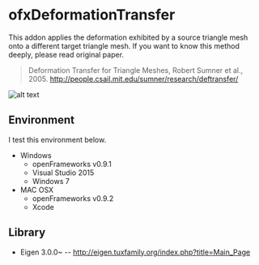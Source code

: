 # ofxDeformationTransfer
This addon applies the deformation exhibited by a source triangle mesh onto a different target triangle mesh. If you want to know this method deeply, please read original paper.
> Deformation Transfer for Triangle Meshes, Robert Sumner et al., 2005.
> http://people.csail.mit.edu/sumner/research/deftransfer/

![alt text](https://github.com/iwanao731/ofxDeformationTransfer/blob/master/image.bmp "ofxDeformationTransfer")

## Environment
I test this environment below.

- Windows
	- openFrameworks v0.9.1
	- Visual Studio 2015
	- Windows 7
- MAC OSX
	- openFrameworks v0.9.2
	- Xcode

## Library
- Eigen 3.0.0~
-- http://eigen.tuxfamily.org/index.php?title=Main_Page 


